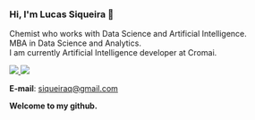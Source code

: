 <h3>Hi, I'm Lucas Siqueira 👋</h3>

Chemist who works with Data Science and Artificial Intelligence.</br>
MBA in Data Science and Analytics.</br>
I am currently Artificial Intelligence developer at Cromai.</br>
  
<a href="https://www.linkedin.com/in/lucassiro/">
  <img src="https://img.shields.io/badge/linkedin-%230077B5.svg?&style=for-the-badge&logo=linkedin&logoColor=white"/>
</a>
<a href="https://www.datascienceportfol.io/lucassiro">
  <img src="https://img.shields.io/badge/Portfolio-F5463F?style=for-the-badge"/>
</a>
  
<strong>E-mail</strong>: siqueiraq@gmail.com
  
**Welcome to my github.**
